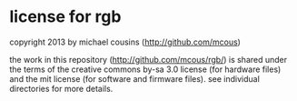 license for rgb
===============
copyright 2013 by michael cousins (http://github.com/mcous)

the work in this repository (http://github.com/mcous/rgb/) is shared under the terms of the creative commons by-sa 3.0 license (for hardware files) and the mit license (for software and firmware files). see individual directories for more details.
